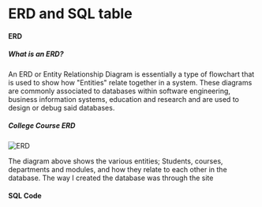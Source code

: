 # ERD and SQL table

#### ERD
##### What is an ERD?
An ERD or Entity Relationship Diagram is essentially a type of flowchart that is used to show how "Entities" relate together in a system. These diagrams are commonly associated to databases within software engineering, business information systems, education and research and are used to design or debug said databases.

##### College Course ERD
![ERD](https://github.com/LBruni98/ERD-and-SQL-table/blob/master/ERD%20Diagram.jpg)

The diagram above shows the various entities; Students, courses, departments and modules, and how they relate to each other in the database.
The way I created the database was through the site 
#### SQL Code
